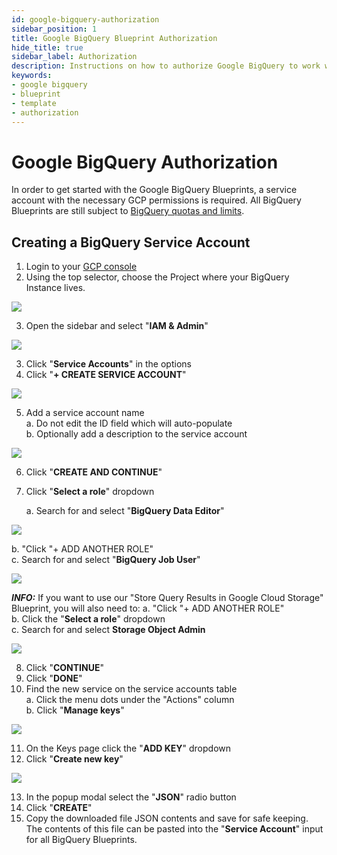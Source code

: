 ```yaml
---
id: google-bigquery-authorization
sidebar_position: 1
title: Google BigQuery Blueprint Authorization
hide_title: true
sidebar_label: Authorization
description: Instructions on how to authorize Google BigQuery to work with Shipyard's low-code Google BigQuery templates.
keywords:
- google bigquery
- blueprint
- template
- authorization
---
```


# Google BigQuery Authorization
In order to get started with the Google BigQuery Blueprints, a service account with the necessary GCP permissions is required. All BigQuery Blueprints are still subject to [BigQuery quotas and limits](https://cloud.google.com/bigquery/quotas#queries).

## Creating a BigQuery Service Account

1. Login to your [GCP console](https://console.cloud.google.com/)
2. Using the top selector, choose the Project where your BigQuery Instance lives.  

![](https://cdn.sanity.io/images/2xyydva6/production/54bfac0aa4bd528b56ef88940946b91c2c119c2c-1634x86.png?w=450)

3. Open the sidebar and select "**IAM & Admin**"  

![](https://cdn.sanity.io/images/2xyydva6/production/a7350e081367cdfb489da2dd80a76b0d658acdb2-472x411.png?w=450)

3. Click "**Service Accounts**" in the options  
4. Click "**+ CREATE SERVICE ACCOUNT**"  

![](https://cdn.sanity.io/images/2xyydva6/production/39d586b63da5d8466271af74f86ad765b6b27f5f-679x58.png?w=450)

5. Add a service account name  
	a. Do not edit the ID field which will auto-populate  
	b. Optionally add a description to the service account  

![](https://cdn.sanity.io/images/2xyydva6/production/2db3b4889f39abd1c68670d3a95cf568fb6cc83a-545x361.png?w=450)

6. Click "**CREATE AND CONTINUE**"  
7. Click "**Select a role**" dropdown  

	a. Search for and select "**BigQuery Data Editor**"  

![](https://cdn.sanity.io/images/2xyydva6/production/21ee38462202e7523cd4c47e865cefb0ede09cc8-982x794.png?w=450)

b. "Click "+ ADD ANOTHER ROLE"  
	c. Search for and select "**BigQuery Job User**"  

![](https://cdn.sanity.io/images/2xyydva6/production/f4e6acb28030d287bbb0b241df3373305e36bc64-852x796.png?w=450)

**_INFO:_**	If you want to use our "Store Query Results in Google Cloud Storage" Blueprint, you will also need to:
	a. "Click "+ ADD ANOTHER ROLE"  
	b. Click the "**Select a role**" dropdown  
	c. Search for and select **Storage Object Admin**  

![](https://cdn.sanity.io/images/2xyydva6/production/d6b1707c04b05428b9c05b75d232d7a0373c6d91-415x378.png?w=450)


8. Click "**CONTINUE**"  
9. Click "**DONE**"  
10. Find the new service on the service accounts table  
	a. Click the menu dots under the "Actions" column  
	b. Click "**Manage keys**"  

![](https://cdn.sanity.io/images/2xyydva6/production/4e2e7155ed0331edc9ec0611b61f6b7c66bd6abd-990x211.png?w=450)

11. On the Keys page click the "**ADD KEY**" dropdown  
12. Click "**Create new key**"  

![](https://cdn.sanity.io/images/2xyydva6/production/ea6a61dd90c015952071b1f9e2f0dae0569938e7-183x130.png?w=450)

13. In the popup modal select the "**JSON**" radio button  
14. Click "**CREATE**"  
15. Copy the downloaded file JSON contents and save for safe keeping. The contents of this file can be pasted into the "**Service Account**" input for all BigQuery Blueprints.
